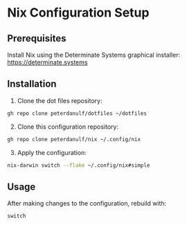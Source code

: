 # Nix Configuration Setup

## Prerequisites

Install Nix using the Determinate Systems graphical installer: <https://determinate.systems>

## Installation

1. Clone the dot files repository:

```bash
gh repo clone peterdanulf/dotfiles ~/dotfiles
```

2. Clone this configuration repository:

```bash
gh repo clone peterdanulf/nix ~/.config/nix
```

3. Apply the configuration:

```bash
nix-darwin switch --flake ~/.config/nix#simple
```

## Usage

After making changes to the configuration, rebuild with:

```bash
switch
```
